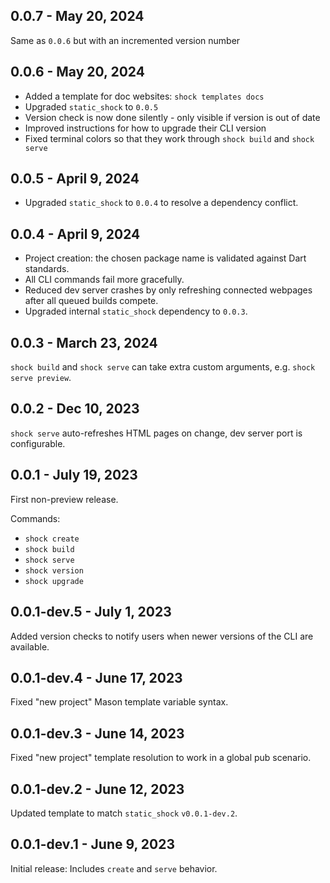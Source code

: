 ## 0.0.7 - May 20, 2024
Same as `0.0.6` but with an incremented version number

## 0.0.6 - May 20, 2024
 * Added a template for doc websites: `shock templates docs`
 * Upgraded `static_shock` to `0.0.5`
 * Version check is now done silently - only visible if version is out of date
 * Improved instructions for how to upgrade their CLI version
 * Fixed terminal colors so that they work through `shock build` and `shock serve`

## 0.0.5 - April 9, 2024
 * Upgraded `static_shock` to `0.0.4` to resolve a dependency conflict.

## 0.0.4 - April 9, 2024
 * Project creation: the chosen package name is validated against Dart standards.
 * All CLI commands fail more gracefully.
 * Reduced dev server crashes by only refreshing connected webpages after all queued builds compete.
 * Upgraded internal `static_shock` dependency to `0.0.3`.

## 0.0.3 - March 23, 2024
`shock build` and `shock serve` can take extra custom arguments, e.g. `shock serve preview`.

## 0.0.2 - Dec 10, 2023
`shock serve` auto-refreshes HTML pages on change, dev server port is configurable.

## 0.0.1 - July 19, 2023
First non-preview release.

Commands:
 * `shock create`
 * `shock build`
 * `shock serve`
 * `shock version`
 * `shock upgrade`

## 0.0.1-dev.5 - July 1, 2023
Added version checks to notify users when newer versions of the CLI are available.

## 0.0.1-dev.4 - June 17, 2023
Fixed "new project" Mason template variable syntax.

## 0.0.1-dev.3 - June 14, 2023
Fixed "new project" template resolution to work in a global pub scenario.

## 0.0.1-dev.2 - June 12, 2023
Updated template to match `static_shock` `v0.0.1-dev.2`.

## 0.0.1-dev.1 - June 9, 2023
Initial release: Includes `create` and `serve` behavior.